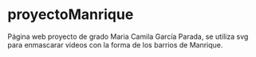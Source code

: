 # proyectoManrique
Página web proyecto de grado Maria Camila García Parada, se utiliza svg para enmascarar videos con la forma de los barrios de Manrique.
